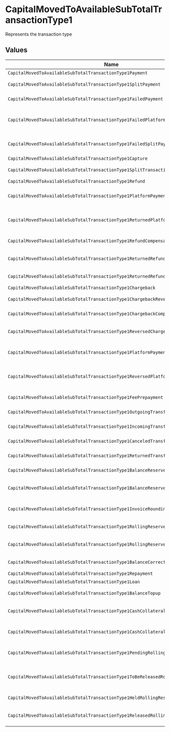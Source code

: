 # CapitalMovedToAvailableSubTotalTransactionType1

Represents the transaction type


## Values

| Name                                                                               | Value                                                                              |
| ---------------------------------------------------------------------------------- | ---------------------------------------------------------------------------------- |
| `CapitalMovedToAvailableSubTotalTransactionType1Payment`                           | payment                                                                            |
| `CapitalMovedToAvailableSubTotalTransactionType1SplitPayment`                      | split-payment                                                                      |
| `CapitalMovedToAvailableSubTotalTransactionType1FailedPayment`                     | failed-payment                                                                     |
| `CapitalMovedToAvailableSubTotalTransactionType1FailedPlatformSplitPayment`        | failed-platform-split-payment                                                      |
| `CapitalMovedToAvailableSubTotalTransactionType1FailedSplitPaymentCompensation`    | failed-split-payment-compensation                                                  |
| `CapitalMovedToAvailableSubTotalTransactionType1Capture`                           | capture                                                                            |
| `CapitalMovedToAvailableSubTotalTransactionType1SplitTransaction`                  | split-transaction                                                                  |
| `CapitalMovedToAvailableSubTotalTransactionType1Refund`                            | refund                                                                             |
| `CapitalMovedToAvailableSubTotalTransactionType1PlatformPaymentRefund`             | platform-payment-refund                                                            |
| `CapitalMovedToAvailableSubTotalTransactionType1ReturnedPlatformPaymentRefund`     | returned-platform-payment-refund                                                   |
| `CapitalMovedToAvailableSubTotalTransactionType1RefundCompensation`                | refund-compensation                                                                |
| `CapitalMovedToAvailableSubTotalTransactionType1ReturnedRefundCompensation`        | returned-refund-compensation                                                       |
| `CapitalMovedToAvailableSubTotalTransactionType1ReturnedRefund`                    | returned-refund                                                                    |
| `CapitalMovedToAvailableSubTotalTransactionType1Chargeback`                        | chargeback                                                                         |
| `CapitalMovedToAvailableSubTotalTransactionType1ChargebackReversal`                | chargeback-reversal                                                                |
| `CapitalMovedToAvailableSubTotalTransactionType1ChargebackCompensation`            | chargeback-compensation                                                            |
| `CapitalMovedToAvailableSubTotalTransactionType1ReversedChargebackCompensation`    | reversed-chargeback-compensation                                                   |
| `CapitalMovedToAvailableSubTotalTransactionType1PlatformPaymentChargeback`         | platform-payment-chargeback                                                        |
| `CapitalMovedToAvailableSubTotalTransactionType1ReversedPlatformPaymentChargeback` | reversed-platform-payment-chargeback                                               |
| `CapitalMovedToAvailableSubTotalTransactionType1FeePrepayment`                     | fee-prepayment                                                                     |
| `CapitalMovedToAvailableSubTotalTransactionType1OutgoingTransfer`                  | outgoing-transfer                                                                  |
| `CapitalMovedToAvailableSubTotalTransactionType1IncomingTransfer`                  | incoming-transfer                                                                  |
| `CapitalMovedToAvailableSubTotalTransactionType1CanceledTransfer`                  | canceled-transfer                                                                  |
| `CapitalMovedToAvailableSubTotalTransactionType1ReturnedTransfer`                  | returned-transfer                                                                  |
| `CapitalMovedToAvailableSubTotalTransactionType1BalanceReserve`                    | balance-reserve                                                                    |
| `CapitalMovedToAvailableSubTotalTransactionType1BalanceReserveReturn`              | balance-reserve-return                                                             |
| `CapitalMovedToAvailableSubTotalTransactionType1InvoiceRoundingCompensation`       | invoice-rounding-compensation                                                      |
| `CapitalMovedToAvailableSubTotalTransactionType1RollingReserveHold`                | rolling-reserve-hold                                                               |
| `CapitalMovedToAvailableSubTotalTransactionType1RollingReserveRelease`             | rolling-reserve-release                                                            |
| `CapitalMovedToAvailableSubTotalTransactionType1BalanceCorrection`                 | balance-correction                                                                 |
| `CapitalMovedToAvailableSubTotalTransactionType1Repayment`                         | repayment                                                                          |
| `CapitalMovedToAvailableSubTotalTransactionType1Loan`                              | loan                                                                               |
| `CapitalMovedToAvailableSubTotalTransactionType1BalanceTopup`                      | balance-topup                                                                      |
| `CapitalMovedToAvailableSubTotalTransactionType1CashCollateralIssuance`            | cash-collateral-issuance';                                                         |
| `CapitalMovedToAvailableSubTotalTransactionType1CashCollateralRelease`             | cash-collateral-release                                                            |
| `CapitalMovedToAvailableSubTotalTransactionType1PendingRollingReserve`             | pending-rolling-reserve                                                            |
| `CapitalMovedToAvailableSubTotalTransactionType1ToBeReleasedRollingReserve`        | to-be-released-rolling-reserve                                                     |
| `CapitalMovedToAvailableSubTotalTransactionType1HeldRollingReserve`                | held-rolling-reserve                                                               |
| `CapitalMovedToAvailableSubTotalTransactionType1ReleasedRollingReserve`            | released-rolling-reserve                                                           |